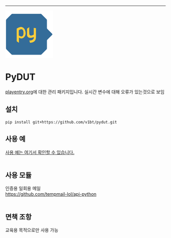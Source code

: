 <hr>
<img src='https://github.com/V1rtualByte/pydut/blob/main/pydut.png' width=150px height=auto>

# PyDUT

[playentry.org](https://playentry.org/)에 대한 관리 패키지입니다.
실시간 변수에 대해 오류가 있는것으로 보임

## 설치
```
pip install git+https://github.com/v1bt/pydut.git
```

## 사용 예
[사용 예는 여기서 확인할 수 있습니다.](https://github.com/v1bt/pydut/blob/main/example.py)
<br>
<br>

## 사용 모듈
인증용 일회용 메일<br>
https://github.com/tempmail-lol/api-python
<br>
<br>

## 면책 조항
교육용 목적으로만 사용 가능
